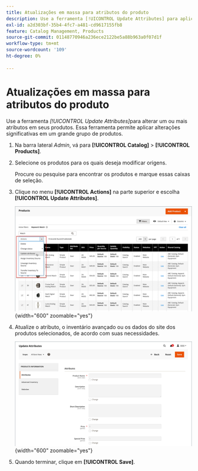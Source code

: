 ```yaml
---
title: Atualizações em massa para atributos do produto
description: Use a ferramenta [!UICONTROL Update Attributes] para aplicar alterações de atributo a vários produtos.
exl-id: a2d303bf-35b4-4fc7-a481-cd9617155fb8
feature: Catalog Management, Products
source-git-commit: 01148770946a236ece2122be5a88b963a0f07d1f
workflow-type: tm+mt
source-wordcount: '109'
ht-degree: 0%

---
```


# Atualizações em massa para atributos do produto

Use a ferramenta _[!UICONTROL Update Attributes]_&#x200B;para alterar um ou mais atributos em seus produtos. Essa ferramenta permite aplicar alterações significativas em um grande grupo de produtos.

1. Na barra lateral _Admin_, vá para **[!UICONTROL Catalog]** > **[!UICONTROL Products]**.

1. Selecione os produtos para os quais deseja modificar origens.

   Procure ou pesquise para encontrar os produtos e marque essas caixas de seleção.

1. Clique no menu **[!UICONTROL Actions]** na parte superior e escolha **[!UICONTROL Update Attributes]**.

   ![Selecionar produtos a serem atualizados](./assets/bulk-product-updating-action.png){width="600" zoomable="yes"}

1. Atualize o atributo, o inventário avançado ou os dados do site dos produtos selecionados, de acordo com suas necessidades.

   ![Atualização em massa para atributos](./assets/bulk-product-attribute-update.png){width="600" zoomable="yes"}

1. Quando terminar, clique em **[!UICONTROL Save]**.
